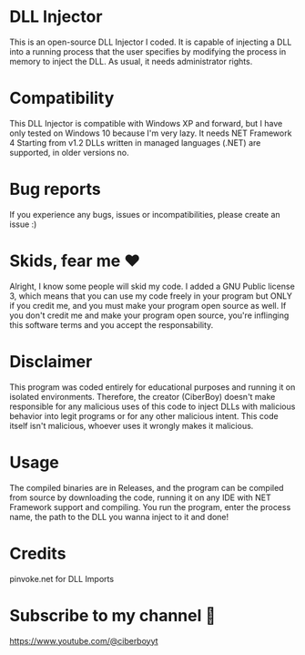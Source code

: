 # DLL Injector
This is an open-source DLL Injector I coded. 
It is capable of injecting a DLL into a running process that the user specifies by modifying the process in memory to inject the DLL.
As usual, it needs administrator rights.
# Compatibility
This DLL Injector is compatible with Windows XP and forward, but I have only tested on Windows 10 because I'm very lazy.
It needs NET Framework 4
Starting from v1.2 DLLs written in managed languages (.NET) are supported, in older versions no.
# Bug reports
If you experience any bugs, issues or incompatibilities, please create an issue :)
# Skids, fear me ❤️
Alright, I know some people will skid my code.
I added a GNU Public license 3, which means that you can use my code freely in your program 
but ONLY if you credit me, and you must make your program open source as well.
If you don't credit me and make your program open source, you're inflinging this software terms and you accept the responsability.
# Disclaimer
This program was coded entirely for educational purposes and running it on isolated environments.
Therefore, the creator (CiberBoy) doesn't make responsible for any malicious uses of this code to inject DLLs with malicious behavior
into legit programs or for any other malicious intent. This code itself isn't malicious, whoever uses it wrongly makes it malicious.
# Usage
The compiled binaries are in Releases, and the program can be compiled from source by downloading the code, running it on any IDE with NET Framework support and compiling.
You run the program, enter the process name, the path to the DLL you wanna inject to it and done!
# Credits
pinvoke.net for DLL Imports
# Subscribe to my channel 🙏
https://www.youtube.com/@ciberboyyt

